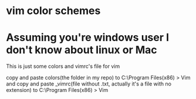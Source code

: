 # vim color schemes
# Assuming you're windows user I don't know about linux or Mac

This is just some colors and vimrc's file for vim

copy and paste colors(the folder in my repo) to C:\Program Files(x86) > Vim                                                       
and copy and paste _vimrc(file without .txt, actually it's a file with no extension) to C:\Program Files(x86) > Vim
